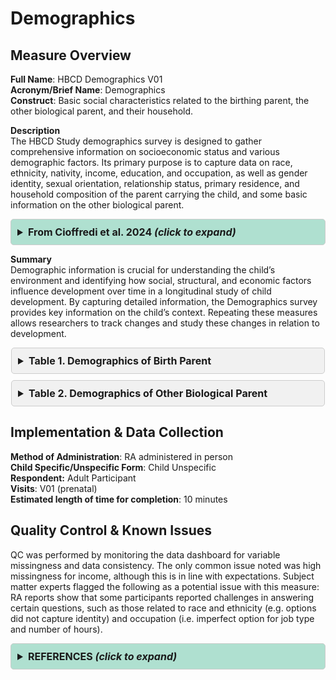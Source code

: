 # Demographics
## Measure Overview
**Full Name**: HBCD Demographics V01  
**Acronym/Brief Name**: Demographics  
**Construct**: Basic social characteristics related to the birthing parent, the other biological parent, and their household.  

**Description**     
The HBCD Study demographics survey is designed to gather comprehensive information on socioeconomic status and various demographic factors. Its primary purpose is to capture data on race, ethnicity, nativity, income, education, and occupation, as well as gender identity, sexual orientation, relationship status, primary residence, and household composition of the parent carrying the child, and some basic information on the other biological parent. 

<!DOCTYPE html>
<html lang="en">
<head>
  <meta charset="UTF-8">
  <meta name="viewport" content="width=device-width, initial-scale=1.0">
  <title>From Cioffredi et al. 2024</title>
  <style>
    .collapsible {
      background-color: #7cceb3;
      padding: 10px;
      margin: 10px 0;
      border-radius: 5px;
    }
    details {
      background-color: #f1f1f1;
      padding: 10px;
      margin: 10px 1;
      border-radius: 5px;
    }
    summary {
      font-size: 16px;
      font-weight: bold;
      cursor: pointer;
    }
    a {
      color: #007BFF;
      text-decoration: none;
    }
  </style>
</head>
<body>
<details class="collapsible">  
  <summary><b>From Cioffredi et al. 2024 <i>(click to expand)</i></b></summary>  
<br><i>The HBCD Demographics survey was designed to collect social and economic information including race, ethnicity, nativity, income, maternal education, and occupation, as well as to characterize gender identity, sexual orientation, relationship status, primary residence, and household composition. The household composition matrix asks for details on all household members including age, gender, relationship to the child, relationship to the primary caregiver, and time spent caring for the child. Participants and families who endorse no primary residence, or that they are living in a shelter or treatment facility, are not asked to complete the household matrix. The survey includes a limited set of questions on the child’s “other biological parent” (i.e., race, ethnicity, nativity, education, occupation), provided the respondent endorsed an item indicating that they could answer this set of questions. Although there are no direct questions about the primary caregiver’s spouse/partner in the demographics, details of this relationship can be found within the household composition roster. The questions on Occupation ask for detailed information about exposures to environmental toxicants.</i><br>
<br><i>Careful consideration was given to ensure that questions were inclusive of diverse populations and could capture a wide range of family structures and living situations that may impact child health outcomes. As a result, survey elements available within the PhenX Toolkit and other large-scale NIH studies were reviewed and modified by the Social and Environmental Determinants working group and the HBCD Diversity, Equity, and Inclusion (DEI) Committee to reduce bias and correct for embedded assumptions of heteronormative nuclear-family structures (see Table with sources below). Future demographics surveys will repeat survey elements from Visit 4 for both the primary caregiver and the child.</i>
</details>
</body>
</html>

**Summary**     
Demographic information is crucial for understanding the child’s environment and identifying how social, structural, and economic factors influence development over time in a longitudinal study of child development. By capturing detailed information, the Demographics survey provides key information on the child’s context. Repeating these measures allows researchers to track changes and study these changes in relation to development. 


<details>
  <summary>Table 1. Demographics of Birth Parent</summary>
  <table class="docutils">
    <thead>
      <tr>
        <th>Construct</th>
        <th>Source</th>
        <th>DEI Modifications</th>
      </tr>
    </thead>
    <tbody>
    <tr>
        <td>Marital & Relationship Status</td>
        <td><a href="https://www.phenxtoolkit.org/protocols/view/10903">PhenX</a><sup>1</sup></td>
        <td style="width: 400px; word-wrap: break-word; white-space: normal;">
          <small>
            <b>Alterations to reduce heteronormative bias:</b>
            <ul>
              <li>Combine "Divorced/Separated"</li>
              <li>"Never Married" replaced by "Single"</li>
              <li>"Member of an Unmarried Couple" replaced by "Partnered"</li>
            </ul>
          </small>
        </td>
      </tr>
      <tr>
        <td>Gender Identity</td>
        <td><a href="https://www.phenxtoolkit.org/protocols/view/11801">PhenX</a><sup>1</sup></td>
        <td style="width: 400px; word-wrap: break-word; white-space: normal;">
          <small><strong>Alterations to reduce heteronormative bias:</strong><br>Transgender Man/Transgender Woman options moved to primary tier of 2-tier question</small></td>
      </tr>
      <tr>
        <td>Sexual Orientation</td>
        <td><a href="https://www.phenxtoolkit.org/protocols/view/11701">PhenX</a><sup>1</sup></td>
        <td style="width: 400px; word-wrap: break-word; white-space: normal;">
        <small><strong>Inclusion of diverse response options</strong> to capture sexual orientation across three dimensions: attraction, identity, and behavior. Participant can select all that apply.</small></td>
      </tr>
      <tr>
        <td>Primary Residence</td>
        <td>HBCD<sup>2</sup></td>
        <td style="width: 400px; word-wrap: break-word; white-space: normal;"><small><strong>Destigmatization of diverse living situations:</strong> Inclusion of options for individuals in treatment facilities, shelters, or unhoused</small></td>
      </tr>
      <tr>
        <td>Years At Current Address</td>
        <td>HBCD<sup>2</sup></td>
        <td><small><i>None</i></small></td>
      </tr>
      <tr>
        <td>Household Roster</td>
        <td><a href="https://echochildren.org/wp-content/uploads/2024/02/ROSTER_Participant_Roster_20231010_v03.00_training1.pdf">ECHO</a><sup>3</sup></td>
        <td style="width: 400px; word-wrap: break-word; white-space: normal;">
          <small>
            <b>Alterations to reduce heteronormative bias and nuclear family assumptions:</b>
            <ul>
              <li>Changed "Sex" to "Gender"</li>
              <li>Included Non-Binary and Transexual options for Gender</li>
              <li>Expansion of family/caregiver roles</li>
            </ul>
          </small>
        </td>
      </tr>
      <tr>
        <td>Birthplace and Heritage</td>
        <td><a href="https://www.phenxtoolkit.org/protocols/view/10201">PhenX</a><sup>1</sup></td>
        <td><small><i>None</i></small></td>
      </tr>
      <tr>
        <td>Years Living in the U.S.</td>
        <td><a href="https://www.phenxtoolkit.org/protocols/view/11201">PhenX</a><sup>1</sup></td>
        <td><small><i>None</i></small></td>
      </tr>
      <tr>
        <td>Race/Ethnicity</td>
        <td><a href="https://www.whitehouse.gov/omb/briefing-room/2024/03/28/omb-publishes-revisions-to-statistical-policy-directive-no-15-standards-for-maintaining-collecting-and-presenting-federal-data-on-race-and-ethnicity/">OMB</a><sup>4</sup></td>
        <td style="width: 400px; word-wrap: break-word; white-space: normal;"><small><strong>Inclusion of diverse racial and ethnic categories</strong> aligned with proposed OMB recommendations, using a combined race and ethnicity variable with 7 response options. Participant can select all that apply</small></td>
      </tr>
        <td>Others Describe You</td>
        <td>BRFSS<sup>5</sup></td>
        <td style="width: 400px; word-wrap: break-word; white-space: normal;"><small><strong>Include same 7 categories as the race and ethnicity question</strong></small></td>
      </tr>
      <tr>
        <td>Birthplace of Parents</td>
        <td><a href="https://www.phenxtoolkit.org/protocols/view/10301">PhenX</a><sup>1</sup></td>
        <td><small><i>None</i></small></td>
      </tr>
      <tr>
        <td>Income</td>
        <td>ABCD<sup>6</sup></td>
        <td style="width: 400px; word-wrap: break-word; white-space: normal;"><small><strong>Alteration of household income brackets</strong></small></td>
      </tr>
      <tr>
        <td>Educational Attainment</td>
        <td><a href="https://www.phenxtoolkit.org/protocols/view/11002">PhenX</a><sup>1</sup></td>
        <td><small><i>None</i></small></td>
      </tr>
      <tr>
        <td>Active-Duty Military</td>
        <td>HBCD<sup>2</sup></td>
        <td><small><i>None</i></small></td>
      </tr>
      <tr>
        <td>Currently Work for Pay</td>
        <td>BFY<sup>7</sup></td>
        <td><small><i>None</i></small></td>
      </tr>
      <tr>
        <td>Total Work Hours In Last Week</td>
        <td>HBCD<sup>2</sup></td>
        <td><small><i>None</i></small></td>
      </tr>
      <tr>
        <td>Jobs During Pregnancy-<br />All Jobs - 35+ hr/wk</td>
        <td>HBCD<sup>2</sup></td>
        <td><small><i>None</i></small></td>
      </tr>
      <tr>
        <td>Jobs During Pregnancy-<br />At Least 1 Job at<br />20 hr/wk for 1 month</td>
        <td>HBCD<sup>2</sup></td>
        <td><small><i>None</i></small></td>
      </tr>
      <tr>
        <td>Jobs During Pregnancy-<br />Type of Work</td>
        <td>HBCD<sup>2</sup></td>
        <td><small><i>None</i></small></td>
      </tr>
      <tr>
        <td>Jobs During Pregnancy-<br />Job Start/Stop Dates</td>
        <td>HBCD<sup>2</sup></td>
        <td><small><i>None</i></small></td>
      </tr>
      <tr>
        <td>Jobs During Pregnancy-<br />Typical Hours/Week</td>
        <td>HBCD<sup>2</sup></td>
        <td><small><i>None</i></small></td>
      </tr>
      <tr>
        <td>Jobs During Pregnancy-<br />Shift Schedule</td>
        <td>BFY<sup>8</sup></td>
        <td><small><i>None</i></small></td>
      </tr>
    </tbody>
  </table>
<small>  
<sup>1</sup> PhenX Toolkit (Hamilton et al. 2011)<br>  
<sup>2</sup> HBCD: HEALthy Brain and Child Development Study (Cioffredi et al. 2024)<br> 
<sup>3</sup> ECHO: Environmental Influences On Child Health Outcomes<br> 
<sup>4</sup> OMB: Office of Management And Budget (Federal Register 2023)<br> 
<sup>5</sup> BRFSS: Behavioral Risk Factor Surveillance System (Jones et al. 2008)<br>
<sup>6</sup> ABCD: Adolescent Brain Child Development Study (Barch et al. 2018)<br> 
<sup>7</sup> BFY: Baby's First Years (BFY), Year 1 Protocol - G35, Mwork<br> 
<sup>8</sup> BFY: Baby's First Years (BFY), Year 1 Protocol - G39, SchedMain<br> 
</small>
</details>

<details>
  <summary>Table 2. Demographics of Other Biological Parent</summary>
  <table class="docutils">
    <thead>
      <tr>
        <th>Construct</th>
        <th>Source</th>
        <th>DEI Modifications</th>
      </tr>
    </thead>
      <tbody>
      <tr>
          <td>Age</td>
          <td>HBCD<sup>2</sup></td>
          <td><small><i>None</i></small></td>
      </tr>
      <tr>
        <td>Race/Ethnicity</td>
        <td><a href="https://www.whitehouse.gov/omb/briefing-room/2024/03/28/omb-publishes-revisions-to-statistical-policy-directive-no-15-standards-for-maintaining-collecting-and-presenting-federal-data-on-race-and-ethnicity/">OMB</a><sup>4</sup></td>
        <td style="width: 400px; word-wrap: break-word; white-space: normal;"><small><strong>Inclusion of diverse racial and ethnic categories</strong> aligned with proposed OMB recommendations, using a combined race and ethnicity variable with 7 response options. Participant can select all that apply</small></td>
      </tr>
      <tr>
        <td>Birthplace and Heritage</td>
        <td><a href="https://www.phenxtoolkit.org/protocols/view/10201">PhenX</a><sup>1</sup></td>
        <td><small><i>None</i></small></td>
      </tr>
      <tr>
        <td>Years Living in the U.S.</td>
        <td><a href="https://www.phenxtoolkit.org/protocols/view/11201">PhenX</a><sup>1</sup></td>
        <td><small><i>None</i></small></td>
      </tr>
      <tr>
        <td>Birthplace of Parents</td>
        <td><a href="https://www.phenxtoolkit.org/protocols/view/10301">PhenX</a><sup>1</sup></td>
        <td><small><i>None</i></small></td>
      </tr>
      <tr>
        <td>Educational Attainment</td>
        <td><a href="https://www.phenxtoolkit.org/protocols/view/11002">PhenX</a><sup>1</sup></td>
        <td><small><i>None</i></small></td>
      </tr>
      <tr>
        <td>Job At Conception-<br />Work for Pay</td>
        <td>HBCD<sup>2</sup></td>
        <td><small><i>None</i></small></td>
      </tr>
      <tr>
        <td>Job At Conception-<br />Type of Work</td>
        <td>HBCD<sup>2</sup></td>
        <td><small><i>None</i></small></td>
      </tr>
      <tr>
        <td>Job At Conception-<br />Full Time/Part Time</td>
        <td>HBCD<sup>2</sup></td>
        <td><small><i>None</i></small></td>
      </tr>
      <tr>
        <td>Active-Duty Military</td>
        <td>HBCD<sup>2</sup></td>
        <td><small><i>None</i></small></td>
      </tr>
      <tr>
        <td>Help Out Financially</td>
        <td>HBCD<sup>2</sup></td>
        <td><small><i>None</i></small></td>
      </tr>
    </tbody>
  </table>
<small>  
<sup>1</sup> PhenX Toolkit (Hamilton et al. 2011)<br>  
<sup>2</sup> HBCD: HEALthy Brain and Child Development Study (Cioffredi et al. 2024)<br> 
<sup>4</sup> OMB: Office of Management And Budget (Federal Register 2023)<br> 
</small>
</details>
</html>


## Implementation & Data Collection
**Method of Administration**: RA administered in person     
**Child Specific/Unspecific Form**: Child Unspecific  
**Respondent:** Adult Participant   
**Visits**: V01 (prenatal)     
**Estimated length of time for completion**: 10 minutes

## Quality Control & Known Issues
QC was performed by monitoring the data dashboard for variable missingness and data consistency. The only common issue noted was high missingness for income, although this is in line with expectations. Subject matter experts flagged the following as a potential issue with this measure: RA reports show that some participants reported challenges in answering certain questions, such as those related to race and ethnicity (e.g. options did not capture identity) and occupation (i.e. imperfect option for job type and number of hours). 

<!DOCTYPE html>
<html lang="en">
<head>
  <meta charset="UTF-8">
  <meta name="viewport" content="width=device-width, initial-scale=1.0">
  <title>Table 1. Demographics of Birth Parent</title>
  <style>
    details {
      background-color: #FFFFFF;
      padding: 10px;
      margin: 10px 0;
      border-radius: 5px;
      border: 1px solid #ccc;
    }
    summary {
      font-weight: bold;
      cursor: pointer;
      font-size: 18px;
    }
    table {
      width: 100%;
      border-collapse: collapse;
      margin-top: 10px;
    }
    th, td {
      border: 1px solid #ddd;
      padding: 8px;
      text-align: left;
    }
    th {
      background-color: #7cceb3;
    }
      td ul {
    margin: 0; /* Remove extra margins */
  }
  td ul li {
    line-height: 1.2; /* Reduce line spacing */
  }
  </style>
</head>
<body>

<!DOCTYPE html>
<html lang="en">
<head>
  <meta charset="UTF-8">
  <meta name="viewport" content="width=device-width, initial-scale=1.0">
  <title>REFERENCES</title>
  <style>
    .collapsible {
      background-color: #7cceb399;
      padding: 10px;
      margin: 10px 0;
    }
    details {
      background-color: #f1f1f1;
      padding: 10px;
      margin: 10px 1;
    }
    summary {
      font-size: 16px;
      font-weight: bold;
      cursor: pointer;
    }
    a {
      color: #007BFF;
      text-decoration: none;
    }
  </style>
</head>
<body>
<details class="collapsible">  
  <summary>REFERENCES <i>(click to expand)</i></summary>  
  <ul>
    <li>Barch, D. M., Albaugh, M. D., Avenevoli, S., Chang, L., Clark, D. B., Glantz, M. D., Hudziak, J. J., Jernigan, T. L., Tapert, S. F., Yurgelun-Todd, D., Alia-Klein, N., Potter, A. S., Paulus, M. P., Prouty, D., Zucker, R. A., & Sher, K. J. (2018). Demographic, physical and mental health assessments in the adolescent brain and cognitive development study: Rationale and description. <em>Developmental Cognitive Neuroscience</em>, 32, 55–66. <a href="https://doi.org/10.1016/j.dcn.2017.10.010" target="_blank">https://doi.org/10.1016/j.dcn.2017.10.010</a></li>
    <li>Cioffredi, L.-A., Yerby, L. G., Burris, H. H., Cole, K. M., Engel, S. M., Murray, T. M., Slopen, N., Volk, H. E., Acheson, A., & HBCD Social and Environmental Determinants Working Group. (2024). Assessing prenatal and early childhood social and environmental determinants of health in the HEALthy Brain and Child Development Study (HBCD). <em>Developmental Cognitive Neuroscience</em>, 69(101429), 101429. <a href="https://doi.org/10.1016/j.dcn.2024.101429" target="_blank">https://doi.org/10.1016/j.dcn.2024.101429</a></li>
    <li>Federal Register. (2023, January 27). Initial Proposals For Updating OMB’s Race and Ethnicity Statistical Standards (<a href="https://www.federalregister.gov/documents/2023/01/27/2023-01635/initial-proposals-for-updating-ombs-race-and-ethnicity-statistical-standards" target="_blank">Document No. 2023-01635</a>). 88 FR 5375-5384.</li>
    <li>Hamilton, C. M., Strader, L. C., Pratt, J. G., Maiese, D., Hendershot, T., Kwok, R. K., Hammond, J. A., Huggins, W., Jackman, D., Pan, H., Nettles, D. S., Beaty, T. H., Farrer, L. A., Kraft, P., Marazita, M. L., Ordovas, J. M., Pato, C. N., Spitz, M. R., Wagener, D., … Haines, J. (2011). The PhenX Toolkit: get the most from your measures. <em>American Journal of Epidemiology</em>, 174(3), 253–260. <a href="https://doi.org/10.1093/aje/kwr193" target="_blank">https://doi.org/10.1093/aje/kwr193</a></li>
    <li>Jones, C. P., Truman, B. I., Elam-Evans, L. D., Jones, C. A., Jones, C. Y., Jiles, R., Rumisha, S. F., & Perry, G. S. (2008). Using “socially assigned race” to probe white advantages in health status. <em>Ethnicity & Disease</em>, 18(4), 496–504. <a href="https://www.ncbi.nlm.nih.gov/pubmed/19157256" target="_blank">https://www.ncbi.nlm.nih.gov/pubmed/19157256</a></li>
  </ul>
</details>
</body>
</html><br>